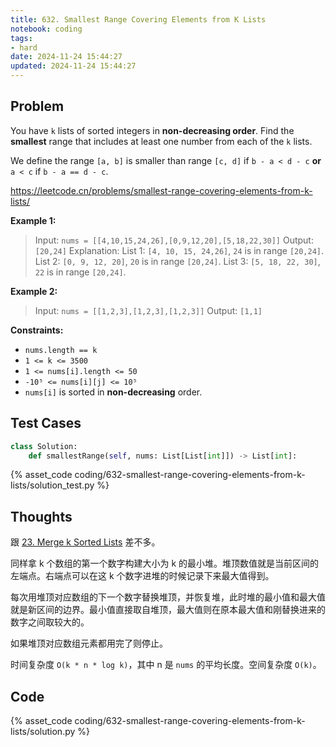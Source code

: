 ```yaml
---
title: 632. Smallest Range Covering Elements from K Lists
notebook: coding
tags:
- hard
date: 2024-11-24 15:44:27
updated: 2024-11-24 15:44:27
---
```

## Problem

You have `k` lists of sorted integers in **non-decreasing order**. Find the **smallest** range that includes at least one number from each of the `k` lists.

We define the range `[a, b]` is smaller than range `[c, d]` if `b - a < d - c` **or** `a < c` if `b - a == d - c`.

<https://leetcode.cn/problems/smallest-range-covering-elements-from-k-lists/>

**Example 1:**

> Input: `nums = [[4,10,15,24,26],[0,9,12,20],[5,18,22,30]]`
> Output: `[20,24]`
> Explanation:
> List 1: `[4, 10, 15, 24,26]`, `24` is in range `[20,24]`.
> List 2: `[0, 9, 12, 20]`, `20` is in range `[20,24]`.
> List 3: `[5, 18, 22, 30]`, `22` is in range `[20,24]`.

**Example 2:**

> Input: `nums = [[1,2,3],[1,2,3],[1,2,3]]`
> Output: `[1,1]`

**Constraints:**

- `nums.length == k`
- `1 <= k <= 3500`
- `1 <= nums[i].length <= 50`
- `-10⁵ <= nums[i][j] <= 10⁵`
- `nums[i]` is sorted in **non-decreasing** order.

## Test Cases

``` python
class Solution:
    def smallestRange(self, nums: List[List[int]]) -> List[int]:
```

{% asset_code coding/632-smallest-range-covering-elements-from-k-lists/solution_test.py %}

## Thoughts

跟 [23. Merge k Sorted Lists](23-merge-k-sorted-lists) 差不多。

同样拿 k 个数组的第一个数字构建大小为 k 的最小堆。堆顶数值就是当前区间的左端点。右端点可以在这 k 个数字进堆的时候记录下来最大值得到。

每次用堆顶对应数组的下一个数字替换堆顶，并恢复堆，此时堆的最小值和最大值就是新区间的边界。最小值直接取自堆顶，最大值则在原本最大值和刚替换进来的数字之间取较大的。

如果堆顶对应数组元素都用完了则停止。

时间复杂度 `O(k * n * log k)`，其中 n 是 `nums` 的平均长度。空间复杂度 `O(k)`。

## Code

{% asset_code coding/632-smallest-range-covering-elements-from-k-lists/solution.py %}
